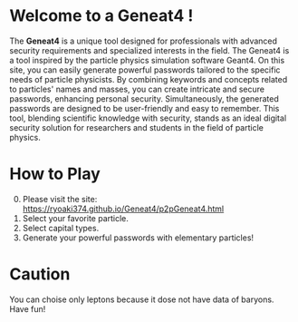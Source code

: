 # Welcome to a Geneat4 !
  The **Geneat4** is a unique tool designed for professionals with advanced security requirements and specialized interests in the field. The Geneat4 is a tool inspired by the particle physics simulation software Geant4.  On this site, you can easily generate powerful passwords tailored to the specific needs of particle physicists. By combining keywords and concepts related to particles' names and masses, you can create intricate and secure passwords, enhancing personal security. Simultaneously, the generated passwords are designed to be user-friendly and easy to remember. This tool, blending scientific knowledge with security, stands as an ideal digital security solution for researchers and students in the field of particle physics.

# How to Play
0. Please visit the site:<br>
   https://ryoaki374.github.io/Geneat4/p2pGeneat4.html
2. Select your favorite particle.
3. Select capital types.
4. Generate your powerful passwords with elementary particles!

# Caution  
You can choise only leptons because it dose not have data of baryons.  
Have fun!
